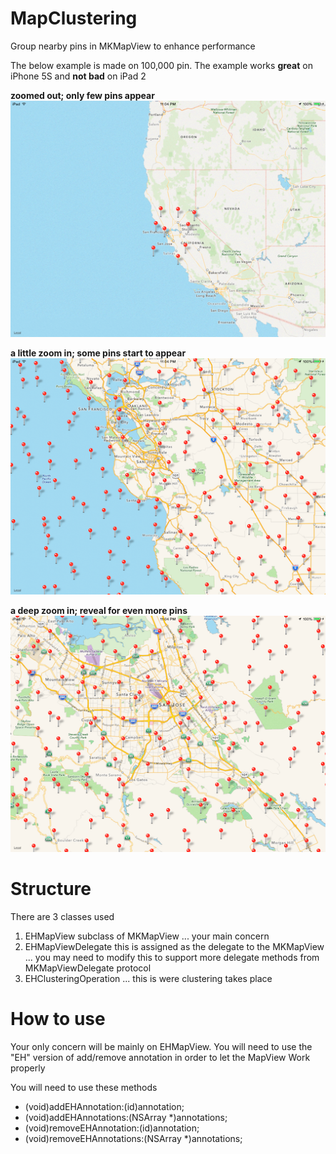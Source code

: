 MapClustering
=============

Group nearby pins in MKMapView to enhance performance

The below example is made on 100,000 pin. The example works **great** on iPhone 5S and **not bad** on iPad 2

**zoomed out; only few pins appear**
![zoomed out; only few pins appear](readMeImages/maps1.png)

**a little zoom in; some pins start to appear**
![a little zoom in; some pins start to appear](readMeImages/maps2.png)

**a deep zoom in; reveal for even more pins**
![a deep zoom in; reveal for even more pins](readMeImages/maps3.png)


Structure
=============

There are 3 classes used

1. EHMapView subclass of MKMapView ... your main concern
2. EHMapViewDelegate this is assigned as the delegate to the MKMapView ... you may need to modify this to support more delegate methods from MKMapViewDelegate protocol
3. EHClusteringOperation ... this is were clustering takes place


How to use
=============

Your only concern will be mainly on EHMapView. You will need to use the "EH" version of add/remove annotation in order to let the MapView Work properly

You will need to use these methods
* (void)addEHAnnotation:(id<MKAnnotation>)annotation;
* (void)addEHAnnotations:(NSArray *)annotations;
* (void)removeEHAnnotation:(id<MKAnnotation>)annotation;
* (void)removeEHAnnotations:(NSArray *)annotations;